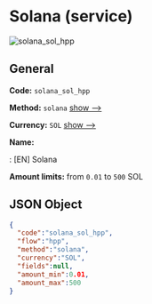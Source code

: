 
# Solana (service) 
![solana_sol_hpp](https://static.openfintech.io/payment_methods/solana_sol_hpp/logo.svg?w=400&c=v0.59.26#w200)  

## General 
 
**Code:** `solana_sol_hpp` 
 
**Method:** `solana` 
 [show -->](/payment-methods/solana/) 
 
**Currency:** `SOL` [show -->](/currencies/SOL/) 
 
**Name:** 
 
:	[EN] Solana 
 
**Amount limits:** from `0.01` to `500` SOL 

## JSON Object 

```json
{
  "code":"solana_sol_hpp",
  "flow":"hpp",
  "method":"solana",
  "currency":"SOL",
  "fields":null,
  "amount_min":0.01,
  "amount_max":500
}
```  
